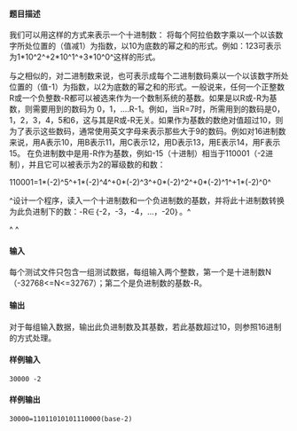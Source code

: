 #### 题目描述

我们可以用这样的方式来表示一个十进制数： 将每个阿拉伯数字乘以一个以该数字所处位置的（值减1）为指数，以10为底数的幂之和的形式。例如：123可表示为1\*10​^2^​+2\*10^1^+3\*10^0^这样的形式。

与之相似的，对二进制数来说，也可表示成每个二进制数码乘以一个以该数字所处位置的（值-1）为指数，以2为底数的幂之和的形式。一般说来，任何一个正整数R或一个负整数-R都可以被选来作为一个数制系统的基数。如果是以R或-R为基数，则需要用到的数码为 0，1，....R-1。例如，当R=7时，所需用到的数码是0，1，2，3，4，5和6，这与其是R或-R无关。如果作为基数的数绝对值超过10，则为了表示这些数码，通常使用英文字母来表示那些大于9的数码。例如对16进制数来说，用A表示10，用B表示11，用C表示12，用D表示13，用E表示14，用F表示15。
在负进制数中是用-R作为基数，例如-15（十进制）相当于110001（-2进制），并且它可以被表示为2的幂级数的和数：

110001=1\*(-2)​^5^​+1\*(-2)^4^+0\*(-2)^3^+0\*(-2)^2^+0\*(-2)^1^+1\*(-2)^0^

^设计一个程序，读入一个十进制数和一个负进制数的基数，并将此十进制数转换为此负进制下的数：-R∈｛-2，-3，-4，...，-20｝。^

^
^

#### 输入

每个测试文件只包含一组测试数据，每组输入两个整数，第一个是十进制数N（-32768<=N<=32767）；第二个是负进制数的基数-R。

#### 输出

对于每组输入数据，输出此负进制数及其基数，若此基数超过10，则参照16进制的方式处理。

#### 样例输入 

```
30000 -2
```

#### 样例输出 

```
30000=11011010101110000(base-2)
```

